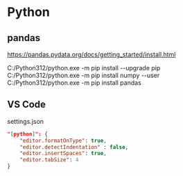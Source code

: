 # Python

## pandas

https://pandas.pydata.org/docs/getting_started/install.html

C:/Python312/python.exe -m pip install --upgrade pip
C:/Python312/python.exe -m pip install numpy --user
C:/Python312/python.exe -m pip install pandas

## VS Code

settings.json

```json
"[python]": {
    "editor.formatOnType": true,
    "editor.detectIndentation" : false,
    "editor.insertSpaces": true,
    "editor.tabSize": 4
}
```
